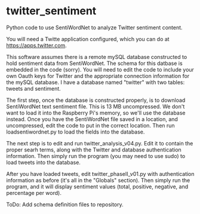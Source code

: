 # twitter_sentiment
Python code to use SentiWordNet to analyze Twitter sentiment content.

You will need a Twitte application configured, which you can do at https://apps.twitter.com.

This software assumes there is a remote mySQL database constructed to hold sentiment data from SentiWordNet. The schema
for this datbase is embedded in the code (sorry).  You will need to edit the code to include your own Oauth keys for Twitter
and the appropriate connection information for the mySQL database. I have a database named "twitter" with two tables: tweets
and sentiment.

The first step, once the database is constructed properly, is to download SentiWordNet text sentiment file. This is 13 MB
uncompressed. We don't want to load it into the Raspberry Pi's memory, so we'll use the database instead. Once you have the
SentiWordNet file saved in a location, and uncompressed, edit the code to put in the correct location. Then run
loadsentiwordnet.py to load the fields into the database.

The next step is to edit and run twitter_analysis_v04.py. Edit it to contain the proper searh terms, along with the Twitter
and database authentication information. Then simply run the program (you may need to use sudo) to load tweets into the
database.

After you have loaded tweets, edit twitter_phaseII_v01.py with authentication information as before (it's all in the
"Globals" section). Then simply run the program, and it will display sentiment values (total, positive, negative, and percentage
per word).

ToDo:
Add schema definition files to repository.
